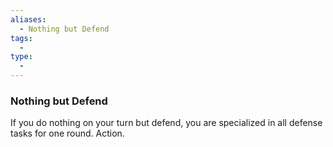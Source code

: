 ```yaml
---
aliases:
  - Nothing but Defend
tags:
  - 
type:
  - 
---
```

### Nothing but Defend

If you do nothing on your turn but defend, you are specialized in all defense tasks for one round. Action.